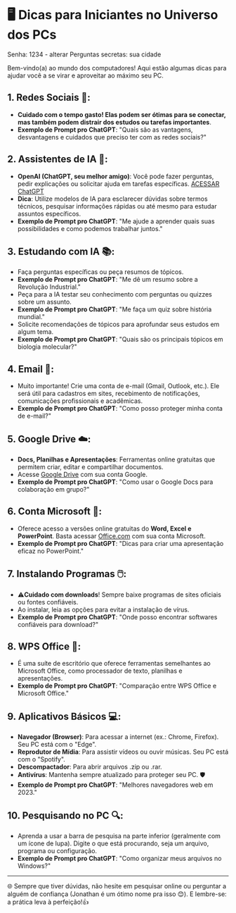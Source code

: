 # 🖥️ Dicas para Iniciantes no Universo dos PCs

Senha: 1234 - alterar
Perguntas secretas: sua cidade

Bem-vindo(a) ao mundo dos computadores! Aqui estão algumas dicas para ajudar você a se virar e aproveitar ao máximo seu PC.

## 1. **Redes Sociais** 📱:

- **Cuidado com o tempo gasto! Elas podem ser ótimas para se conectar, mas também podem distrair dos estudos ou tarefas importantes**.
- **Exemplo de Prompt pro ChatGPT**: "Quais são as vantagens, desvantagens e cuidados que preciso ter com as redes sociais?"

## 2. **Assistentes de IA** 🤖:

- **OpenAI (ChatGPT, seu melhor amigo)**: Você pode fazer perguntas, pedir explicações ou solicitar ajuda em tarefas específicas. [ACESSAR ChatGPT](https://chat.openai.com/)
- **Dica**: Utilize modelos de IA para esclarecer dúvidas sobre termos técnicos, pesquisar informações rápidas ou até mesmo para estudar assuntos específicos.
- **Exemplo de Prompt pro ChatGPT**: "Me ajude a aprender quais suas possibilidades e como podemos trabalhar juntos."

## 3. **Estudando com IA** 📚:

- Faça perguntas específicas ou peça resumos de tópicos.
- **Exemplo de Prompt pro ChatGPT**: "Me dê um resumo sobre a Revolução Industrial."
- Peça para a IA testar seu conhecimento com perguntas ou quizzes sobre um assunto.
- **Exemplo de Prompt pro ChatGPT**: "Me faça um quiz sobre história mundial."
- Solicite recomendações de tópicos para aprofundar seus estudos em algum tema.
- **Exemplo de Prompt pro ChatGPT**: "Quais são os principais tópicos em biologia molecular?"

## 4. **Email** 📧:

- Muito importante! Crie uma conta de e-mail (Gmail, Outlook, etc.). Ele será útil para cadastros em sites, recebimento de notificações, comunicações profissionais e acadêmicas.
- **Exemplo de Prompt pro ChatGPT**: "Como posso proteger minha conta de e-mail?"

## 5. **Google Drive** ☁️:

- **Docs, Planilhas e Apresentações**: Ferramentas online gratuitas que permitem criar, editar e compartilhar documentos.
- Acesse [Google Drive](https://drive.google.com) com sua conta Google.
- **Exemplo de Prompt pro ChatGPT**: "Como usar o Google Docs para colaboração em grupo?"

## 6. **Conta Microsoft** 📖:

- Oferece acesso a versões online gratuitas do **Word, Excel e PowerPoint**. Basta acessar [Office.com](https://www.office.com/) com sua conta Microsoft.
- **Exemplo de Prompt pro ChatGPT**: "Dicas para criar uma apresentação eficaz no PowerPoint."

## 7. **Instalando Programas** 🖱️:

- ⚠️**Cuidado com downloads**! Sempre baixe programas de sites oficiais ou fontes confiáveis. 
- Ao instalar, leia as opções para evitar a instalação de vírus.
- **Exemplo de Prompt pro ChatGPT**: "Onde posso encontrar softwares confiáveis para download?"

## 8. **WPS Office** 📄:

- É uma suíte de escritório que oferece ferramentas semelhantes ao Microsoft Office, como processador de texto, planilhas e apresentações.
- **Exemplo de Prompt pro ChatGPT**: "Comparação entre WPS Office e Microsoft Office."

## 9. **Aplicativos Básicos** 💻:

- **Navegador (Browser)**: Para acessar a internet (ex.: Chrome, Firefox). Seu PC está com o "Edge".
- **Reprodutor de Mídia**: Para assistir vídeos ou ouvir músicas. Seu PC está com o "Spotify".
- **Descompactador**: Para abrir arquivos .zip ou .rar.
- **Antivírus**: Mantenha sempre atualizado para proteger seu PC. 🛡️
- **Exemplo de Prompt pro ChatGPT**: "Melhores navegadores web em 2023."

## 10. **Pesquisando no PC** 🔍:

- Aprenda a usar a barra de pesquisa na parte inferior (geralmente com um ícone de lupa). Digite o que está procurando, seja um arquivo, programa ou configuração.
- **Exemplo de Prompt pro ChatGPT**: "Como organizar meus arquivos no Windows?"

---

🌐 Sempre que tiver dúvidas, não hesite em pesquisar online ou perguntar a alguém de confiança (Jonathan é um ótimo nome pra isso 😊). E lembre-se: a prática leva à perfeição!👍
